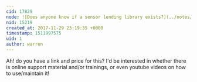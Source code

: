 ```yaml
---
cid: 17829
node: ![Does anyone know if a sensor lending library exists?](../notes/Zengirl2/11-21-2017/does-anyone-know-if-a-sensor-lending-library-exists)
nid: 15219
created_at: 2017-11-29 23:19:35 +0000
timestamp: 1511997575
uid: 1
author: warren
---
```


Ah! do you have a link and price for this? I'd be interested in whether there is online support material and/or trainings, or even youtube videos on how to use/maintain it!